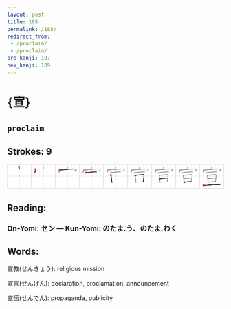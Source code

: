 ```yaml
---
layout: post
title: 188
permalink: /188/
redirect_from:
 - /proclaim/
 - /proclaim/
pre_kanji: 187
nex_kanji: 189
---
```


# {宣}

## `proclaim`

## Strokes: 9

<div class="stroke"><img src="../images/E5AEA3.png" /></div>

## Reading:

### On-Yomi: セン &mdash; Kun-Yomi: のたま.う、のたま.わく

## Words:

宣教(せんきょう): religious mission

宣言(せんげん): declaration, proclamation, announcement

宣伝(せんでん): propaganda, publicity
